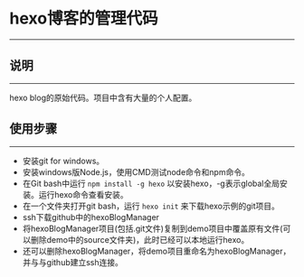 # hexo博客的管理代码
***
## 说明
---
hexo blog的原始代码。项目中含有大量的个人配置。

## 使用步骤
---
- 安装git for windows。
- 安装windows版Node.js，使用CMD测试node命令和npm命令。
- 在Git bash中运行 `npm install -g hexo` 以安装hexo，-g表示global全局安装。运行hexo命令查看安装。
- 在一个文件夹打开git bash，运行 `hexo init` 来下载hexo示例的git项目。
- ssh下载github中的hexoBlogManager
- 将hexoBlogManager项目(包括.git文件)复制到demo项目中覆盖原有文件(可以删除demo中的source文件夹)，此时已经可以本地运行hexo。
- 还可以删除hexoBlogManager，将demo项目重命名为hexoBlogManager，并与与github建立ssh连接。


